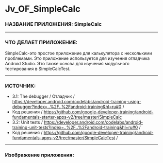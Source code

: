 # Jv_OF_SimpleCalc

### НАЗВАНИЕ ПРИЛОЖЕНИЯ: SimpleCalc

------------------------------

### ЧТО ДЕЛАЕТ ПРИЛОЖЕНИЕ:

SimpleCalc-это простое приложение для калькулятора с несколькими проблемами.
Это приложение используется для изучения отладчика Android Studio.
Это также основа для изучения модульного тестирования в SimpleCalcTest.


------------------------------

### ИСТОЧНИК:

* 3.1: The debugger / Отладчик / https://developer.android.com/codelabs/android-training-using-debugger?index=..%2F..%2Fandroid-training&hl=ru#0 /
* Код решения / https://github.com/google-developer-training/android-fundamentals-starter-apps-v2/tree/master/SimpleCalc
* 3.2: Unit tests / https://developer.android.com/codelabs/android-training-unit-tests?index=..%2F..%2Fandroid-training&hl=ru#0 /
* Код решения / https://github.com/google-developer-training/android-fundamentals-apps-v2/tree/master/SimpleCalcTest /

------------------------------

### Изображение приложения:
